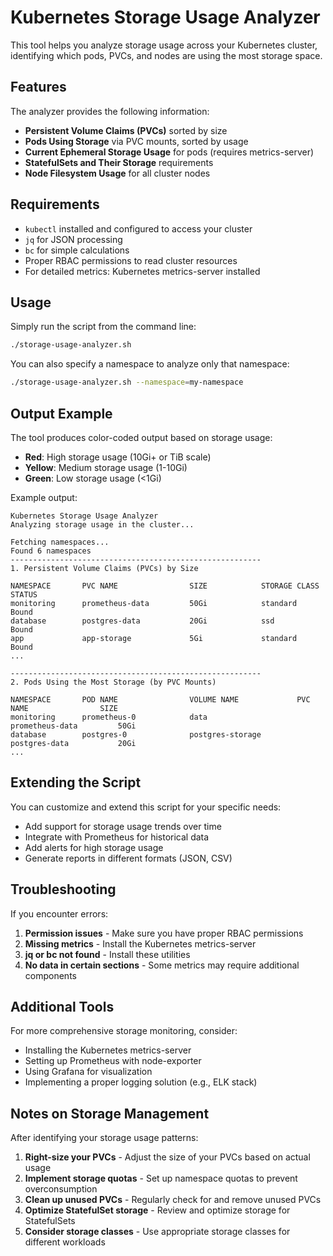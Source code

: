 # Kubernetes Storage Usage Analyzer

This tool helps you analyze storage usage across your Kubernetes cluster, identifying which pods, PVCs, and nodes are using the most storage space.

## Features

The analyzer provides the following information:

- **Persistent Volume Claims (PVCs)** sorted by size
- **Pods Using Storage** via PVC mounts, sorted by usage
- **Current Ephemeral Storage Usage** for pods (requires metrics-server)
- **StatefulSets and Their Storage** requirements
- **Node Filesystem Usage** for all cluster nodes

## Requirements

- `kubectl` installed and configured to access your cluster
- `jq` for JSON processing
- `bc` for simple calculations
- Proper RBAC permissions to read cluster resources
- For detailed metrics: Kubernetes metrics-server installed

## Usage

Simply run the script from the command line:

```bash
./storage-usage-analyzer.sh
```

You can also specify a namespace to analyze only that namespace:

```bash
./storage-usage-analyzer.sh --namespace=my-namespace
```

## Output Example

The tool produces color-coded output based on storage usage:
- **Red**: High storage usage (10Gi+ or TiB scale)
- **Yellow**: Medium storage usage (1-10Gi)
- **Green**: Low storage usage (<1Gi)

Example output:

```
Kubernetes Storage Usage Analyzer
Analyzing storage usage in the cluster...

Fetching namespaces...
Found 6 namespaces
--------------------------------------------------------
1. Persistent Volume Claims (PVCs) by Size

NAMESPACE       PVC NAME                SIZE            STORAGE CLASS    STATUS
monitoring      prometheus-data         50Gi            standard         Bound
database        postgres-data           20Gi            ssd              Bound
app             app-storage             5Gi             standard         Bound
...

--------------------------------------------------------
2. Pods Using the Most Storage (by PVC Mounts)

NAMESPACE       POD NAME                VOLUME NAME             PVC NAME                SIZE
monitoring      prometheus-0            data                    prometheus-data         50Gi
database        postgres-0              postgres-storage        postgres-data           20Gi
...
```

## Extending the Script

You can customize and extend this script for your specific needs:

- Add support for storage usage trends over time
- Integrate with Prometheus for historical data
- Add alerts for high storage usage
- Generate reports in different formats (JSON, CSV)

## Troubleshooting

If you encounter errors:

1. **Permission issues** - Make sure you have proper RBAC permissions
2. **Missing metrics** - Install the Kubernetes metrics-server
3. **jq or bc not found** - Install these utilities
4. **No data in certain sections** - Some metrics may require additional components
   
## Additional Tools

For more comprehensive storage monitoring, consider:

- Installing the Kubernetes metrics-server
- Setting up Prometheus with node-exporter
- Using Grafana for visualization
- Implementing a proper logging solution (e.g., ELK stack)

## Notes on Storage Management

After identifying your storage usage patterns:

1. **Right-size your PVCs** - Adjust the size of your PVCs based on actual usage
2. **Implement storage quotas** - Set up namespace quotas to prevent overconsumption
3. **Clean up unused PVCs** - Regularly check for and remove unused PVCs
4. **Optimize StatefulSet storage** - Review and optimize storage for StatefulSets
5. **Consider storage classes** - Use appropriate storage classes for different workloads 